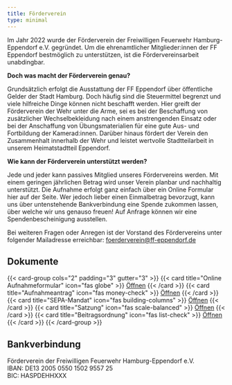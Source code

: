 ```yaml
---
title: Förderverein
type: minimal
---
```


Im Jahr 2022 wurde der Förderverein der Freiwilligen Feuerwehr Hamburg-Eppendorf e.V. gegründet. Um die ehrenamtlicher Mitglieder:innen der FF Eppendorf bestmöglich zu unterstützen, ist die Fördervereinsarbeit unabdingbar.

**Doch was macht der Förderverein genau?**  

Grundsätzlich erfolgt die Ausstattung der FF Eppendorf über öffentliche Gelder der Stadt Hamburg. Doch häufig sind die Steuermittel begrenzt und viele hilfreiche Dinge können nicht beschafft werden. Hier greift der Förderverein der Wehr unter die Arme, sei es bei der Beschaffung von zusätzlicher Wechselbekleidung nach einem anstrengenden Einsatz oder bei der Anschaffung von Übungsmaterialien für eine gute Aus- und Fortbildung der Kamerad:innen. Darüber hinaus fördert der Verein den Zusammenhalt innerhalb der Wehr und leistet wertvolle Stadtteilarbeit in unserem Heimatstadtteil Eppendorf. 

**Wie kann der Förderverein unterstützt werden?**

Jede und jeder kann passives Mitglied unseres Fördervereins werden. Mit einem geringen jährlichen Betrag wird unser Verein planbar und nachhaltig unterstützt. Die Aufnahme erfolgt ganz einfach über ein Online Formular hier auf der Seite. 
Wer jedoch lieber einen Einmalbetrag bevorzugt, kann uns über untenstehende Bankverbindung eine Spende zukommen lassen, über welche wir uns genauso freuen! Auf Anfrage können wir eine Spendenbescheinigung ausstellen. 

Bei weiteren Fragen oder Anregen ist der Vorstand des Fördervereins unter folgender Mailadresse erreichbar: foerderverein@ff-eppendorf.de

## Dokumente
{{< card-group cols="2" padding="3" gutter="3" >}}
    {{< card title="Online Aufnahmeformular" icon="fas globe" >}}
        [Öffnen](https://easyverein.com/public/Eppendorf/applicationform/5724?iframe=True)
    {{< /card >}}
    {{< card title="Aufnahmeantrag" icon="fas money-check" >}}
        [Öffnen](./aufnahmeantrag_v1.pdf)
    {{< /card >}}
    {{< card title="SEPA-Mandat" icon="fas building-columns" >}}
        [Öffnen](./sepa-mandat.pdf)
    {{< /card >}}
    {{< card title="Satzung" icon="fas scale-balanced" >}}
        [Öffnen](./satzung_1.4.1.pdf)
    {{< /card >}}
    {{< card title="Beitragsordnung" icon="fas list-check" >}}
        [Öffnen](./beitragsordnung.pdf)
    {{< /card >}}
{{< /card-group >}}


## Bankverbindung
Förderverein der Freiwilligen Feuerwehr Hamburg-Eppendorf e.V.  
IBAN: DE13 2005 0550 1502 9557 25  
BIC: HASPDEHHXXX
